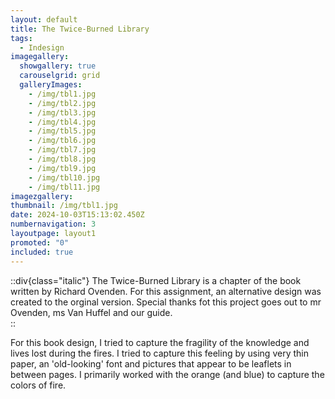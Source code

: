 ```yaml
---
layout: default
title: The Twice-Burned Library
tags:
  - Indesign
imagegallery:
  showgallery: true
  carouselgrid: grid
  galleryImages:
    - /img/tbl1.jpg
    - /img/tbl2.jpg
    - /img/tbl3.jpg
    - /img/tbl4.jpg
    - /img/tbl5.jpg
    - /img/tbl6.jpg
    - /img/tbl7.jpg
    - /img/tbl8.jpg
    - /img/tbl9.jpg
    - /img/tbl10.jpg
    - /img/tbl11.jpg
imagezgallery: 
thumbnail: /img/tbl1.jpg
date: 2024-10-03T15:13:02.450Z
numbernavigation: 3
layoutpage: layout1
promoted: "0"
included: true
---
```

::div{class="italic"}
The Twice-Burned Library is a chapter of the book written by Richard Ovenden. For this assignment, an alternative design was created to the orginal version. Special thanks fot this project goes out to mr Ovenden, ms Van Huffel and our guide.  
::

For this book design, I tried to capture the fragility of the knowledge and lives lost during the fires. I tried to capture this feeling by using very thin paper, an 'old-looking' font and pictures that appear to be leaflets in between pages. I primarily worked with the  orange (and blue) to capture the colors of fire.  
 


